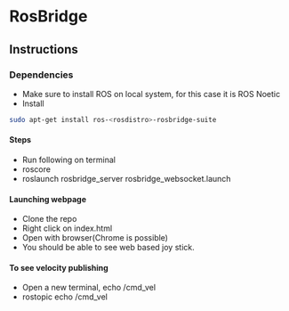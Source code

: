 # RosBridge

## Instructions

### Dependencies

- Make sure to install ROS on local system, for this case it is ROS Noetic
- Install
```bash
sudo apt-get install ros-<rosdistro>-rosbridge-suite
```

#### Steps
- Run following on terminal
- roscore
- roslaunch rosbridge_server rosbridge_websocket.launch

#### Launching webpage

- Clone the repo
- Right click on index.html
- Open with browser(Chrome is possible)
- You should be able to see web based joy stick.

#### To see velocity publishing
- Open a new terminal, echo /cmd_vel
- rostopic echo /cmd_vel
